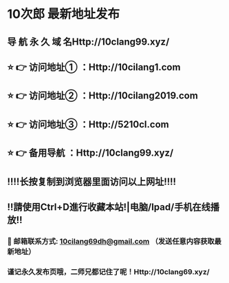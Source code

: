 
# 10次郎   最新地址发布 

## 导 航 永 久 域 名Http://10clang99.xyz/

## ⭐️ 👉 访问地址① ：Http://10cilang1.com

## ⭐️ 👉 访问地址② ：Http://10cilang2019.com

## ⭐️ 👉 访问地址③ ：Http://5210cl.com

## ⭐️ 👉 备用导航 ：Http://10clang99.xyz/

## ‼️‼️长按复制到浏览器里面访问以上网址‼️‼️
## ‼️請使用Ctrl+D進行收藏本站!|电脑/Ipad/手机在线播放‼️
### 📧 邮箱联系方式: 10cilang69dh@gmail.com （发送任意内容获取最新地址）
### 谨记永久发布页哦，二师兄都记住了呢！Http://10clang69.xyz/
